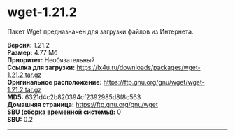 # wget-1.21.2
Пакет Wget предназначен для загрузки файлов из Интернета.

**Версия:** 1.21.2<br />
**Размер:** 4.77 Мб<br />
**Приоритет:** Необязательный<br />
**Ссылка для загрузки:** https://lx4u.ru/downloads/packages/wget-1.21.2.tar.gz<br />
**Оригинальное расположение:** https://ftp.gnu.org/gnu/wget/wget-1.21.2.tar.gz<br/>
**MD5:** 6321d4c2b820394cf2392985d8f8c563<br />
**Домашняя страница:** https://ftp.gnu.org/gnu/wget
<br />**SBU (сборка временной системы):** 0<br />
**SBU:** 0.2

***
